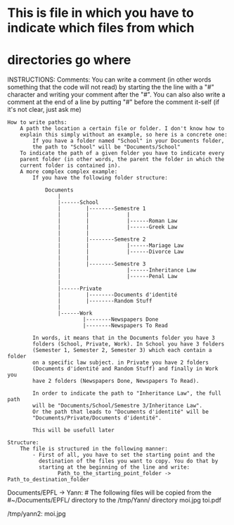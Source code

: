 # This is file in which you have to indicate which files from which
# directories go where

 INSTRUCTIONS:
    Comments:
        You can write a comment (in other words something that the code will
        not read) by starting the the line with a "#" character and writing
        your comment after the "#". You can also also write a comment at the
        end of a line by putting "#" before the comment it-self (if it's not
        clear, just ask me)

    How to write paths:
        A path the location a certain file or folder. I don't know how to
        explain this simply without an example, so here is a concrete one:
            If you have a folder named "School" in your Documents folder, 
            the path to "School" will be "Documents/School"
        To indicate the path of a given folder you have to indicate every
        parent folder (in other words, the parent the folder in which the
        current folder is contained in).
        A more complex complex example:
            If you have the following folder structure:

                Documents
                    |
                    |------School
                    |        |--------Semestre 1
                    |        |            |
                    |        |            |------Roman Law
                    |        |            |------Greek Law
                    |        |
                    |        |--------Semestre 2
                    |        |            |------Mariage Law
                    |        |            |------Divorce Law
                    |        |
                    |        |--------Semestre 3
                    |                     |------Inheritance Law
                    |                     |------Penal Law
                    |
                    |------Private
                    |        |--------Documents d'identité
                    |        |--------Random Stuff
                    |
                    |------Work
                            |--------Newspapers Done
                            |--------Newspapers To Read

            In words, it means that in the Documents folder you have 3
            folders (School, Private, Work). In School you have 3 folders
            (Semester 1, Semester 2, Semester 3) which each contain a folder
            on a specific law subject. in Private you have 2 folders
            (Documents d'identité and Random Stuff) and finally in Work you
            have 2 folders (Newspapers Done, Newspapers To Read).

            In order to indicate the path to "Inheritance Law", the full path
            will be "Documents/School/Semestre 3/Inheritance Law".
            Or the path that leads to "Documents d'identité" will be
            "Documents/Private/Documents d'identité".
            
            This will be usefull later

    Structure:
        The file is structured in the following manner:
            - First of all, you have to set the starting point and the
              destination of the files you want to copy. You do that by
              starting at the beginning of the line and write:
                    Path_to_the_starting_point_folder -> Path_to_destination_folder




Documents/EPFL -> Yann: # The following files will be copied from the
                        #~/Documents/EPFL/ directory to the /tmp/Yann/ directory
    moi.jpg
    toi.pdf

/tmp/yann2:
    moi.jpg
